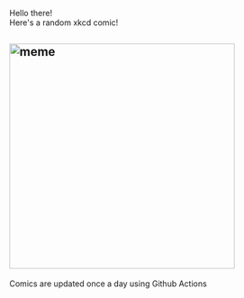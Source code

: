 Hello there! <br>Here's a random xkcd comic!<br>
## <img src="https://imgs.xkcd.com/comics/common_cold_viruses.png" alt="meme" width="400"/><br>
Comics are updated once a day using Github Actions